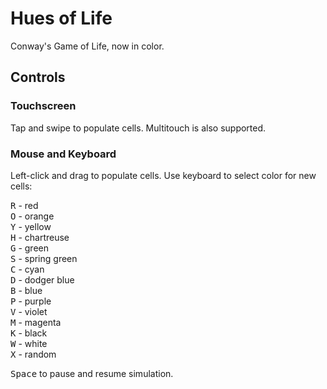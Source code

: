 # Hues of Life

Conway's Game of Life, now in color.

## Controls

### Touchscreen

Tap and swipe to populate cells. Multitouch is also supported.

### Mouse and Keyboard

Left-click and drag to populate cells.
Use keyboard to select color for new cells:

<kbd>R</kbd> - red  
<kbd>O</kbd> - orange  
<kbd>Y</kbd> - yellow  
<kbd>H</kbd> - chartreuse  
<kbd>G</kbd> - green  
<kbd>S</kbd> - spring green  
<kbd>C</kbd> - cyan  
<kbd>D</kbd> - dodger blue  
<kbd>B</kbd> - blue  
<kbd>P</kbd> - purple  
<kbd>V</kbd> - violet  
<kbd>M</kbd> - magenta  
<kbd>K</kbd> - black  
<kbd>W</kbd> - white  
<kbd>X</kbd> - random  

<kbd>Space</kbd> to pause and resume simulation.